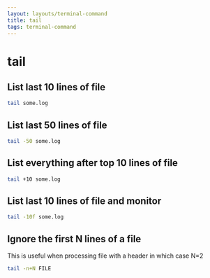 ```yaml
---
layout: layouts/terminal-command
title: tail
tags: terminal-command
---
```


# tail

## List last 10 lines of file
```bash
tail some.log
```
 
## List last 50 lines of file
```bash
tail -50 some.log
```
 
## List everything after top 10 lines of file
```bash
tail +10 some.log
```
 
## List last 10 lines of file and monitor
```bash
tail -10f some.log
```

## Ignore the first N lines of a file
This is useful when processing file with a header in which case N=2
```bash
tail -n+N FILE
```
